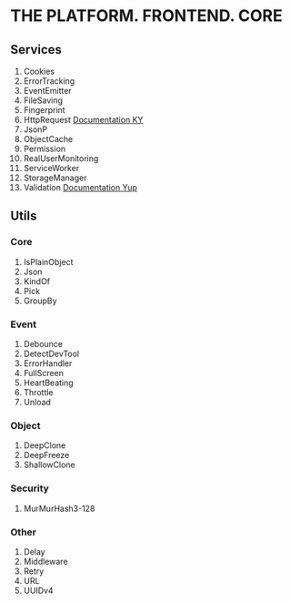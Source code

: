 # THE PLATFORM. FRONTEND. CORE

## Services

1. Cookies
2. ErrorTracking
3. EventEmitter
4. FileSaving
5. Fingerprint
6. HttpRequest [Documentation KY](https://github.com/sindresorhus/ky)
7. JsonP
8. ObjectCache
9. Permission
10. RealUserMonitoring
11. ServiceWorker
12. StorageManager
13. Validation [Documentation Yup](https://github.com/jquense/yup)

## Utils

### Core

1. IsPlainObject
2. Json
3. KindOf
4. Pick
5. GroupBy

### Event

1. Debounce
2. DetectDevTool
3. ErrorHandler
4. FullScreen
5. HeartBeating
6. Throttle
7. Unload

### Object

1. DeepClone
2. DeepFreeze
3. ShallowClone

### Security

1. MurMurHash3-128

### Other

1. Delay
2. Middleware
3. Retry
4. URL
5. UUIDv4
